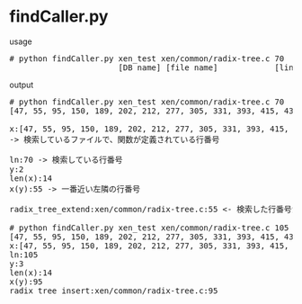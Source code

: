 # findCaller.py

usage
<pre>
# python findCaller.py xen_test xen/common/radix-tree.c 70
                       [DB name] [file name]            [line number]
</pre>

output
<pre>
# python findCaller.py xen_test xen/common/radix-tree.c 70
[47, 55, 95, 150, 189, 202, 212, 277, 305, 331, 393, 415, 433, 443]

x:[47, 55, 95, 150, 189, 202, 212, 277, 305, 331, 393, 415, 433, 443]
-> 検索しているファイルで、関数が定義されている行番号

ln:70 -> 検索している行番号
y:2
len(x):14
x(y):55 -> 一番近い左隣の行番号

radix_tree_extend:xen/common/radix-tree.c:55 <- 検索した行番号が入っている関数名とファイル名

# python findCaller.py xen_test xen/common/radix-tree.c 105
[47, 55, 95, 150, 189, 202, 212, 277, 305, 331, 393, 415, 433, 443]
x:[47, 55, 95, 150, 189, 202, 212, 277, 305, 331, 393, 415, 433, 443]
ln:105
y:3
len(x):14
x(y):95
radix_tree_insert:xen/common/radix-tree.c:95
</pre>


